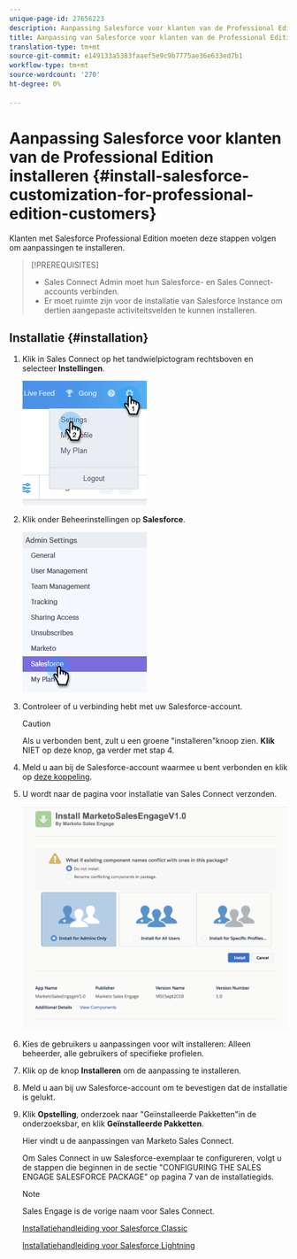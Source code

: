 ```yaml
---
unique-page-id: 27656223
description: Aanpassing Salesforce voor klanten van de Professional Edition installeren - Marketo-documenten - Productdocumentatie
title: Aanpassing van Salesforce voor klanten van de Professional Edition installeren
translation-type: tm+mt
source-git-commit: e149133a5383faaef5e9c9b7775ae36e633ed7b1
workflow-type: tm+mt
source-wordcount: '270'
ht-degree: 0%

---
```



# Aanpassing Salesforce voor klanten van de Professional Edition installeren {#install-salesforce-customization-for-professional-edition-customers}

Klanten met Salesforce Professional Edition moeten deze stappen volgen om aanpassingen te installeren.

>[!PREREQUISITES]
>
>* Sales Connect Admin moet hun Salesforce- en Sales Connect-accounts verbinden.
>* Er moet ruimte zijn voor de installatie van Salesforce Instance om dertien aangepaste activiteitsvelden te kunnen installeren.

>



## Installatie {#installation}

1. Klik in Sales Connect op het tandwielpictogram rechtsboven en selecteer **Instellingen**.

   ![](assets/one-4.png)

1. Klik onder Beheerinstellingen op **Salesforce**.

   ![](assets/two-4.png)

1. Controleer of u verbinding hebt met uw Salesforce-account.

   >[!CAUTION]
   >
   >Als u verbonden bent, zult u een groene &quot;installeren&quot;knoop zien. **Klik** NIET op deze knop, ga verder met stap 4.

1. Meld u aan bij de Salesforce-account waarmee u bent verbonden en klik op [deze koppeling](http://login.salesforce.com/packaging/installPackage.apexp?p0=04t0b000001oWEZ).
1. U wordt naar de pagina voor installatie van Sales Connect verzonden.

   ![](assets/install-package.png)

1. Kies de gebruikers u aanpassingen voor wilt installeren: Alleen beheerder, alle gebruikers of specifieke profielen.
1. Klik op de knop **Installeren** om de aanpassing te installeren.
1. Meld u aan bij uw Salesforce-account om te bevestigen dat de installatie is gelukt.
1. Klik **Opstelling**, onderzoek naar &quot;Geïnstalleerde Pakketten&quot;in de onderzoeksbar, en klik **Geïnstalleerde Pakketten**.

   Hier vindt u de aanpassingen van Marketo Sales Connect.

   Om Sales Connect in uw Salesforce-exemplaar te configureren, volgt u de stappen die beginnen in de sectie &quot;CONFIGURING THE SALES ENGAGE SALESFORCE PACKAGE&quot; op pagina 7 van de installatiegids.

   >[!NOTE]
   >
   >Sales Engage is de vorige naam voor Sales Connect.

   [Installatiehandleiding voor Salesforce Classic](http://s3.amazonaws.com/tout-user-store/salesforce/assets/Marketo+Sales+Engage+For+Salesforce_+Installation+and+Success+Guide.pdf)

   [Installatiehandleiding voor Salesforce Lightning](http://s3.amazonaws.com/tout-user-store/salesforce/assets/SF+Guide+for+Lightning.pdf)

